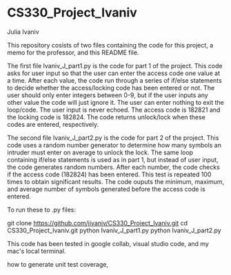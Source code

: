 # CS330_Project_Ivaniv
Julia Ivaniv

This repository cosists of two files containing the code for this project, a memo for the professor, and this README file. 

The first file Ivaniv_J_part1.py is the code for part 1 of the project. This code asks for user input so that the user can enter the access code one value
at a time. After each value, the code run through a series of if/else statements to decide whether the access/locking code has been entered or not. The
user should only enter integers between 0-9, but if the user inputs any other value the code will just ignore it. The user can enter nothing to exit the
loop/code. The user input is never echoed. The access code is 182821 and the locking code is 182824. The code returns unlock/lock when these codes are
entered, respectively.

The second file Ivaniv_J_part2.py is the code for part 2 of the project. This code uses a random number generator to determine how many symbols an intruder
must enter on average to unlock the lock. The same loop containing if/else statements is used as in part 1, but instead of user input, the code generates
random numbers. After each number, the code checks if the access code (182824) has been entered. This test is repeated 100 times to obtain significant 
results. The code ouputs the minimum, maximum, and average number of symbols generated before the access code is entered. 

To run these to .py files:

git clone https://github.com/jivaniv/CS330_Project_Ivaniv.git
cd CS330_Project_Ivaniv.git
python Ivaniv_J_part1.py
python Ivaniv_J_part2.py

This code has been tested in google collab, visual studio code, and my mac's local terminal. 

how to generate unit test coverage, 
